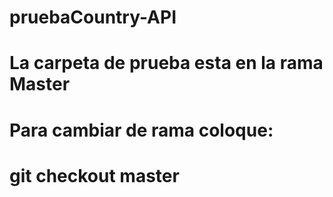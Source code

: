 # pruebaCountry-API
# La carpeta de prueba esta en la rama Master
# Para cambiar de rama coloque:
# git checkout master
